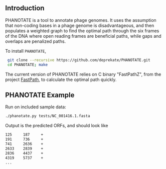 Introduction
------------

PHANOTATE is a tool to annotate phage genomes.  It uses the assumption that non-coding
bases in a phage genome is disadvantageous, and then populates a weighted graph to
find the optimal path through the six frames of the DNA where open reading frames
are beneficial paths, while gaps and overlaps are penalized paths.

To install `PHANOTATE`,
```sh
 git clone --recursive https://github.com/deprekate/PHANOTATE.git
 cd PHANOTATE; make
```
The current version of PHANOTATE relies on C binary "FastPathZ", from the project [FastPath](https://github.com/deprekate/fastpath), to 
calculate the optimal path quickly.

PHANOTATE Example
--------------

Run on included sample data:
```sh
./phanotate.py tests/NC_001416.1.fasta 
```
Output is the predicted ORFs, and should look like
```sh
125     187     +
191     736     +
741     2636    +
2633    2839    +
2836    4437    +
4319    5737    +
...
```

